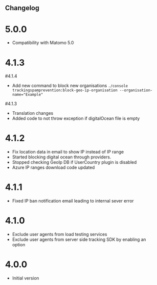 ## Changelog

# 5.0.0
- Compatibility with Matomo 5.0

# 4.1.3
#4.1.4
- Add new command to block new organisations `./console trackingspamprevention:block-geo-ip-organisation --organisation-name="Example"`

#4.1.3
- Translation changes
- Added code to not throw exception if digitalOcean file is empty

# 4.1.2
- Fix location data in email to show IP instead of IP range
- Started blocking digital ocean through providers.
- Stopped checking GeoIp DB if UserCountry plugin is disabled
- Azure IP ranges download code updated

# 4.1.1
- Fixed IP ban notification email leading to internal sever error

# 4.1.0
- Exclude user agents from load testing services
- Exclude user agents from server side tracking SDK by enabling an option

# 4.0.0
- Initial version
